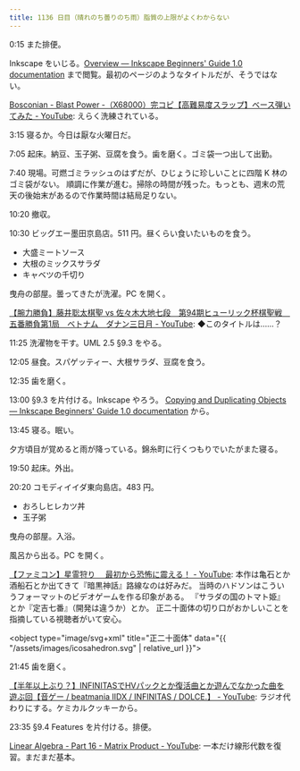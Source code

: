 ```yaml
---
title: 1136 日目（晴れのち曇りのち雨）脂質の上限がよくわからない
---
```


0:15 また排便。

Inkscape をいじる。[Overview — Inkscape Beginners' Guide 1.0 documentation](https://inkscape-manuals.readthedocs.io/en/latest/techniques-overview.html)
まで閲覧。最初のページのようなタイトルだが、そうではない。

[Bosconian - Blast Power -（X68000）完コピ【高難易度スラップ】ベース弾いてみた - YouTube](https://www.youtube.com/watch?v=o4PavefS0hM):
えらく洗練されている。

3:15 寝るか。今日は厭な火曜日だ。

7:05 起床。納豆、玉子粥、豆腐を食う。歯を磨く。ゴミ袋一つ出して出勤。

7:40 現場。可燃ゴミラッシュのはずだが、ひじょうに珍しいことに四階 K 林のゴミ袋がない。
順調に作業が進む。掃除の時間が残った。もっとも、週末の荒天の後始末があるので作業時間は結局足りない。

10:20 撤収。

10:30 ビッグエー墨田京島店。511 円。昼くらい食いたいものを食う。

* 大盛ミートソース
* 大根のミックスサラダ
* キャベツの千切り

曳舟の部屋。曇ってきたが洗濯。PC を開く。

[【腕力勝負】藤井聡太棋聖 vs 佐々木大地七段　第94期ヒューリック杯棋聖戦　五番勝負第1局　ベトナム　ダナン三日月 - YouTube](https://www.youtube.com/watch?v=5XGP840YCac):
◆このタイトルは……？

11:25 洗濯物を干す。UML 2.5 §9.3 をやる。

12:05 昼食。スパゲッティー、大根サラダ、豆腐を食う。

12:35 歯を磨く。

13:00 §9.3 を片付ける。Inkscape やろう。
[Copying and Duplicating Objects — Inkscape Beginners' Guide 1.0 documentation](https://inkscape-manuals.readthedocs.io/en/latest/copy-and-duplicate.html)
から。

13:45 寝る。眠い。

夕方頃目が覚めると雨が降っている。錦糸町に行くつもりでいたがまた寝る。

19:50 起床。外出。

20:20 コモディイイダ東向島店。483 円。

* おろしヒレカツ丼
* 玉子粥

曳舟の部屋。入浴。

風呂から出る。PC を開く。

[【ファミコン】星霊狩り 　最初から恐怖に震える！ - YouTube](https://www.youtube.com/watch?v=KU9GD_LgVww):
本作は亀石とか酒船石とか出てきて『暗黒神話』路線なのは好みだ。
当時のハドソンはこういうフォーマットのビデオゲームを作る印象がある。
『サラダの国のトマト姫』とか『定吉七番』（開発は違うか）とか。
正二十面体の切り口がおかしいことを指摘している視聴者がいて安心。

<object type="image/svg+xml" title="正二十面体" data="{{ "/assets/images/icosahedron.svg" | relative_url }}"></object>

21:45 歯を磨く。

[【半年以上ぶり？】INFINITASでHVパックとか復活曲とか遊んでなかった曲を遊ぶ回【音ゲー / beatmania IIDX / INFINITAS / DOLCE.】 - YouTube](https://www.youtube.com/watch?v=AGMaj4_N6JA):
ラジオ代わりにする。ケミカルクッキーから。

23:35 §9.4 Features を片付ける。排便。

[Linear Algebra - Part 16 - Matrix Product - YouTube](https://www.youtube.com/watch?v=8R0BdG9XnAk&list=PLBh2i93oe2quLc5zaxD0WHzQTGrXMwAI6&index=16):
一本だけ線形代数を復習。まだまだ基本。
